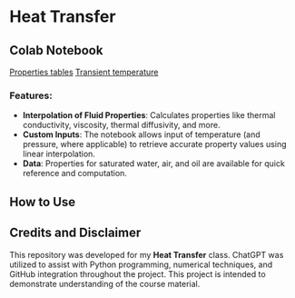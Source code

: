 # Heat Transfer



## Colab Notebook

[Properties tables](https://colab.research.google.com/drive/1xmvhjNzo625Tm6akyEM9XyQpJfHbZ1O2?usp=sharing)
[Transient temperature]()

### Features:
- **Interpolation of Fluid Properties**: Calculates properties like thermal conductivity, viscosity, thermal diffusivity, and more.
- **Custom Inputs**: The notebook allows input of temperature (and pressure, where applicable) to retrieve accurate property values using linear interpolation.
- **Data**: Properties for saturated water, air, and oil are available for quick reference and computation.

## How to Use


## Credits and Disclaimer

This repository was developed for my **Heat Transfer** class. ChatGPT was utilized to assist with Python programming, numerical techniques, and GitHub integration throughout the project. This project is intended to demonstrate understanding of the course material.
